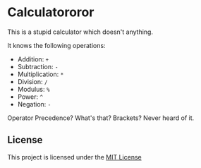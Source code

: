 # Calculatororor

This is a stupid calculator which doesn't anything.

It knows the following operations:

-   Addition: `+`
-   Subtraction: `-`
-   Multiplication: `*`
-   Division: `/`
-   Modulus: `%`
-   Power: `^`
-   Negation: `-`

Operator Precedence? What's that? Brackets? Never heard of it.

## License

This project is licensed under the [MIT License](/LICENSE)
